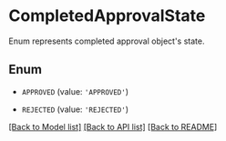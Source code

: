 # CompletedApprovalState

Enum represents completed approval object's state.

## Enum

* `APPROVED` (value: `'APPROVED'`)

* `REJECTED` (value: `'REJECTED'`)

[[Back to Model list]](../README.md#documentation-for-models) [[Back to API list]](../README.md#documentation-for-api-endpoints) [[Back to README]](../README.md)


